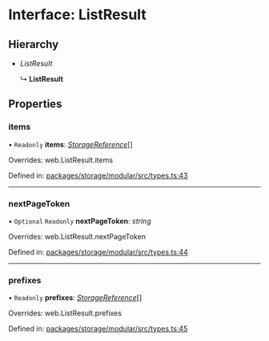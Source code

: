 # Interface: ListResult

## Hierarchy

- *ListResult*

  ↳ **ListResult**

## Properties

### items

• `Readonly` **items**: [*StorageReference*](/reference/storage/interfaces/storagereference.md)[]

Overrides: web.ListResult.items

Defined in: [packages/storage/modular/src/types.ts:43](https://github.com/invertase/react-native-firebase/blob/87c11716/packages/storage/modular/src/types.ts#L43)

___

### nextPageToken

• `Optional` `Readonly` **nextPageToken**: *string*

Overrides: web.ListResult.nextPageToken

Defined in: [packages/storage/modular/src/types.ts:44](https://github.com/invertase/react-native-firebase/blob/87c11716/packages/storage/modular/src/types.ts#L44)

___

### prefixes

• `Readonly` **prefixes**: [*StorageReference*](/reference/storage/interfaces/storagereference.md)[]

Overrides: web.ListResult.prefixes

Defined in: [packages/storage/modular/src/types.ts:45](https://github.com/invertase/react-native-firebase/blob/87c11716/packages/storage/modular/src/types.ts#L45)
